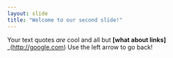 ```yaml
---
layout: slide
title: "Welcome to our second slide!"
---
```

Your text quotes *are* cool and all but **[what about links]** _(http://google.com)
Use the left arrow to go back!
